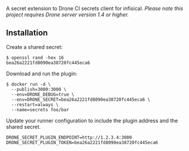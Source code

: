 A secret extension to Drone CI secrets client for infisical. _Please note this project requires Drone server version 1.4 or higher._

## Installation

Create a shared secret:

```console
$ openssl rand -hex 16
bea26a2221fd8090ea38720fc445eca6
```

Download and run the plugin:

```console
$ docker run -d \
  --publish=3000:3000 \
  --env=DRONE_DEBUG=true \
  --env=DRONE_SECRET=bea26a2221fd8090ea38720fc445eca6 \
  --restart=always \
  --name=secrets foo/bar
```

Update your runner configuration to include the plugin address and the shared secret.

```text
DRONE_SECRET_PLUGIN_ENDPOINT=http://1.2.3.4:3000
DRONE_SECRET_PLUGIN_TOKEN=bea26a2221fd8090ea38720fc445eca6
